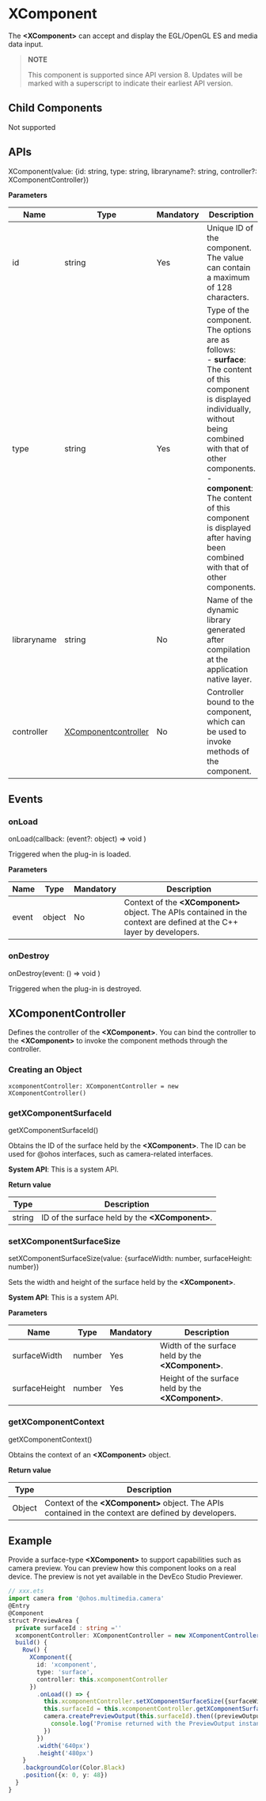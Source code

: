 # XComponent

The **\<XComponent>** can accept and display the EGL/OpenGL ES and media data input.

> **NOTE**
>
> This component is supported since API version 8. Updates will be marked with a superscript to indicate their earliest API version.


## Child Components

Not supported

## APIs

XComponent(value: {id: string, type: string, libraryname?: string, controller?: XComponentController})

**Parameters**

| Name      | Type    | Mandatory  | Description   |
| --------- | ------ | ---- | ----- |
| id  | string | Yes   | Unique ID of the component. The value can contain a maximum of 128 characters.|
| type      | string | Yes   | Type of the component. The options are as follows:<br>- **surface**: The content of this component is displayed individually, without being combined with that of other components.<br>- **component**: The content of this component is displayed after having been combined with that of other components. |
| libraryname | string | No   | Name of the dynamic library generated after compilation at the application native layer.|
| controller   | [XComponentcontroller](#xcomponentcontroller) | No   | Controller bound to the component, which can be used to invoke methods of the component.|

## Events

### onLoad

onLoad(callback: (event?: object) => void )

Triggered when the plug-in is loaded.

**Parameters**

| Name          | Type  | Mandatory | Description                     |
| ------------- | ------ | ---- | ----------------------- |
| event  | object |   No | Context of the **\<XComponent>** object. The APIs contained in the context are defined at the C++ layer by developers.|

### onDestroy

onDestroy(event: () => void )

Triggered when the plug-in is destroyed.

## XComponentController

Defines the controller of the **\<XComponent>**. You can bind the controller to the **\<XComponent>** to invoke the component methods through the controller.

### Creating an Object

```
xcomponentController: XComponentController = new XComponentController()
```

### getXComponentSurfaceId

getXComponentSurfaceId()

Obtains the ID of the surface held by the **\<XComponent>**. The ID can be used for @ohos interfaces, such as camera-related interfaces.

**System API**: This is a system API.

**Return value**

| Type    | Description                     |
| ------ | ----------------------- |
| string | ID of the surface held by the **\<XComponent>**.|


### setXComponentSurfaceSize

setXComponentSurfaceSize(value: {surfaceWidth: number, surfaceHeight: number})

Sets the width and height of the surface held by the **\<XComponent>**.

**System API**: This is a system API.

**Parameters**

| Name          | Type  | Mandatory | Description                     |
| ------------- | ------ | ---- | ----------------------- |
| surfaceWidth  | number | Yes   | Width of the surface held by the **\<XComponent>**.|
| surfaceHeight | number | Yes   | Height of the surface held by the **\<XComponent>**.|


### getXComponentContext

getXComponentContext()

Obtains the context of an **\<XComponent>** object.

**Return value**

| Type    | Description                                      |
| ------ | ---------------------------------------- |
| Object | Context of the **\<XComponent>** object. The APIs contained in the context are defined by developers.|


## Example

Provide a surface-type **\<XComponent>** to support capabilities such as camera preview. 
You can preview how this component looks on a real device. The preview is not yet available in the DevEco Studio Previewer.

```ts
// xxx.ets
import camera from '@ohos.multimedia.camera'
@Entry
@Component
struct PreviewArea {
  private surfaceId : string =''
  xcomponentController: XComponentController = new XComponentController()
  build() {
    Row() {
      XComponent({
        id: 'xcomponent',
        type: 'surface',
        controller: this.xcomponentController
      })
        .onLoad(() => {
          this.xcomponentController.setXComponentSurfaceSize({surfaceWidth:1920,surfaceHeight:1080});
          this.surfaceId = this.xcomponentController.getXComponentSurfaceId()
          camera.createPreviewOutput(this.surfaceId).then((previewOutput) => {
            console.log('Promise returned with the PreviewOutput instance')
          })
        })
        .width('640px')
        .height('480px')
    }
    .backgroundColor(Color.Black)
    .position({x: 0, y: 48})
  }
}
```
